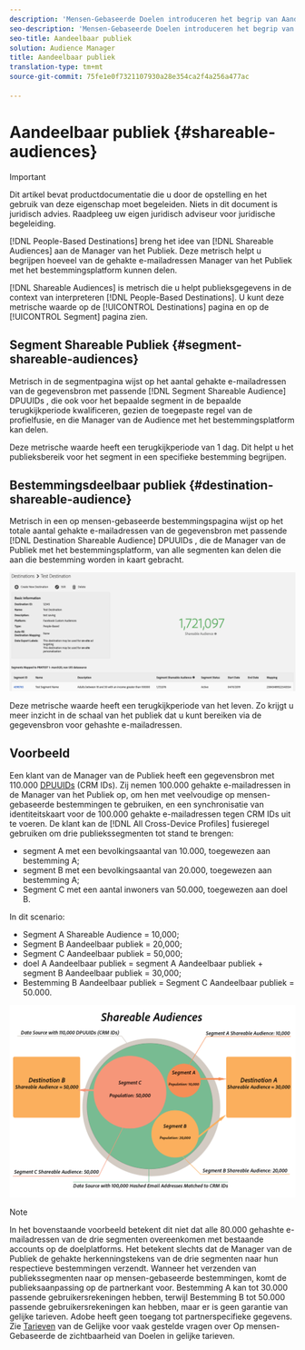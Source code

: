 ```yaml
---
description: 'Mensen-Gebaseerde Doelen introduceren het begrip van Aandeelbare Publiek aan de Manager van het Publiek. Deze metrisch helpt u begrijpen hoeveel van de gehakte e-mailadressen Manager van het Publiek met het bestemmingsplatform kunnen delen. '
seo-description: 'Mensen-Gebaseerde Doelen introduceren het begrip van Aandeelbare Publiek aan de Manager van het Publiek. Deze metrisch helpt u begrijpen hoeveel van de gehakte e-mailadressen Manager van het Publiek met het bestemmingsplatform kunnen delen. '
seo-title: Aandeelbaar publiek
solution: Audience Manager
title: Aandeelbaar publiek
translation-type: tm+mt
source-git-commit: 75fe1e0f7321107930a28e354ca2f4a256a477ac

---
```



# Aandeelbaar publiek {#shareable-audiences}

>[!IMPORTANT]
>Dit artikel bevat productdocumentatie die u door de opstelling en het gebruik van deze eigenschap moet begeleiden. Niets in dit document is juridisch advies. Raadpleeg uw eigen juridisch adviseur voor juridische begeleiding.

[!DNL People-Based Destinations] breng het idee van [!DNL Shareable Audiences] aan de Manager van het Publiek. Deze metrisch helpt u begrijpen hoeveel van de gehakte e-mailadressen Manager van het Publiek met het bestemmingsplatform kunnen delen.

[!DNL Shareable Audiences] is metrisch die u helpt publieksgegevens in de context van interpreteren [!DNL People-Based Destinations]. U kunt deze metrische waarde op de [!UICONTROL Destinations] pagina en op de [!UICONTROL Segment] pagina zien.

## Segment Shareable Publiek {#segment-shareable-audiences}

Metrisch in de segmentpagina wijst op het aantal gehakte e-mailadressen van de gegevensbron met passende [!DNL Segment Shareable Audience] DPUUIDs [](../../reference/ids-in-aam.md), die ook voor het bepaalde segment in de bepaalde terugkijkperiode kwalificeren, gezien de toegepaste regel van de profielfusie, en die Manager van de Audience met het bestemmingsplatform kan delen.

Deze metrische waarde heeft een terugkijkperiode van 1 dag. Dit helpt u het publieksbereik voor het segment in een specifieke bestemming begrijpen.

## Bestemmingsdeelbaar publiek {#destination-shareable-audience}

Metrisch in een op mensen-gebaseerde bestemmingspagina wijst op het totale aantal gehakte e-mailadressen van de gegevensbron met passende [!DNL Destination Shareable Audience] DPUUIDs [](../../reference/ids-in-aam.md), die de Manager van de Publiek met het bestemmingsplatform, van alle segmenten kan delen die aan die bestemming worden in kaart gebracht.

![deelbaar publiek](assets/dest-shareable-audiences.png)

Deze metrische waarde heeft een terugkijkperiode van het leven. Zo krijgt u meer inzicht in de schaal van het publiek dat u kunt bereiken via de gegevensbron voor gehashte e-mailadressen.

## Voorbeeld

Een klant van de Manager van de Publiek heeft een gegevensbron met 110.000 [DPUUIDs](../../reference/ids-in-aam.md) (CRM IDs). Zij nemen 100.000 gehakte e-mailadressen in de Manager van het Publiek op, om hen met veelvoudige op mensen-gebaseerde bestemmingen te gebruiken, en een synchronisatie van identiteitskaart voor de 100.000 gehakte e-mailadressen tegen CRM IDs uit te voeren. De klant kan de [!DNL All Cross-Device Profiles] fusieregel gebruiken om drie publiekssegmenten tot stand te brengen:

* segment A met een bevolkingsaantal van 10.000, toegewezen aan bestemming A;
* segment B met een bevolkingsaantal van 20.000, toegewezen aan bestemming A;
* Segment C met een aantal inwoners van 50.000, toegewezen aan doel B.

In dit scenario:

* Segment A Shareable Audience = 10,000;
* Segment B Aandeelbaar publiek = 20,000;
* Segment C Aandeelbaar publiek = 50,000;
* doel A Aandeelbaar publiek = segment A Aandeelbaar publiek + segment B Aandeelbaar publiek = 30,000;
* Bestemming B Aandeelbaar publiek = Segment C Aandeelbaar publiek = 50.000.

![deelbaar publiek-diagram](assets/shareable-audiences.png)

>[!NOTE]
>
>In het bovenstaande voorbeeld betekent dit niet dat alle 80.000 gehashte e-mailadressen van de drie segmenten overeenkomen met bestaande accounts op de doelplatforms. Het betekent slechts dat de Manager van de Publiek de gehakte herkenningstekens van de drie segmenten naar hun respectieve bestemmingen verzendt. Wanneer het verzenden van publiekssegmenten naar op mensen-gebaseerde bestemmingen, komt de publieksaanpassing op de partnerkant voor. Bestemming A kan tot 30.000 passende gebruikersrekeningen hebben, terwijl Bestemming B tot 50.000 passende gebruikersrekeningen kan hebben, maar er is geen garantie van gelijke tarieven. Adobe heeft geen toegang tot partnerspecifieke gegevens. Zie [Tarieven](../../faq/faq-people-based-destinations.md#match-rates) van de Gelijke voor vaak gestelde vragen over Op mensen-Gebaseerde de zichtbaarheid van Doelen in gelijke tarieven.
